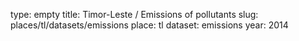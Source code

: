 type: empty
title: Timor-Leste / Emissions of pollutants
slug: places/tl/datasets/emissions
place: tl
dataset: emissions
year: 2014
